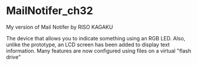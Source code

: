 # MailNotifer_ch32
My version of Mail Notifer by RISO KAGAKU

The device that allows you to indicate something using an RGB LED. Also, unlike the prototype, an LCD screen has been added to display text information. Many features are now configured using files on a virtual "flash drive"